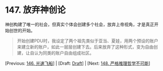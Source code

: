 # 147. 放弃神创论

神创构建了唯一的社会，但真实个体会创建多个社会，放弃上帝视角，才是真正开始创世的开始。

> 开始创建PDU时，我设定了两个祖先类似于亚当、夏娃，用两个预设的账户来建立新的账户，如此一层层创建下去。后来放弃了这种形式，变为自由创建，让自认为同类的账户自由组成社区。

[Previous: [146. 光速飞船](146.md)] | [Draft: [Draft](../Draft.md)] | [Next: [148. 严格推理哲学不可能](148.md)]